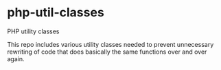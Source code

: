 php-util-classes
================

PHP utility classes

This repo includes various utility classes needed to prevent unnecessary rewriting of code that does basically the same functions over and over again.
